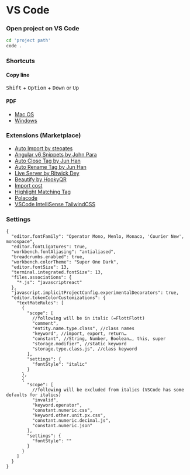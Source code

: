 # VS Code

### Open project on VS Code
```bash
cd 'project path'
code .
```

### Shortcuts

#### Copy line
<kbd>Shift</kbd> + <kbd>Option</kbd> + <kbd>Down</kbd> or <kbd>Up</kbd>

#### PDF
- [Mac OS](https://code.visualstudio.com/shortcuts/keyboard-shortcuts-macos.pdf)
- [Windows](https://code.visualstudio.com/shortcuts/keyboard-shortcuts-windows.pdf)


### Extensions (Marketplace)
- [Auto Import by steoates](https://marketplace.visualstudio.com/items?itemName=steoates.autoimport)
- [Angular v6 Snippets by John Para](https://marketplace.visualstudio.com/items?itemName=johnpapa.Angular2)
- [Auto Close Tag by Jun Han](https://marketplace.visualstudio.com/items?itemName=formulahendry.auto-close-tag)
- [Auto Rename Tag by Jun Han](https://marketplace.visualstudio.com/items?itemName=formulahendry.auto-rename-tag)
- [Live Server by Ritwick Dey](https://marketplace.visualstudio.com/items?itemName=ritwickdey.LiveServer)
- [Beautify by HookyQR](https://marketplace.visualstudio.com/items?itemName=HookyQR.beautify)
- [Import cost](https://marketplace.visualstudio.com/items?itemName=wix.vscode-import-cost)
- [Highlight Matching Tag](https://marketplace.visualstudio.com/items?itemName=vincaslt.highlight-matching-tag)
- [Polacode](https://marketplace.visualstudio.com/items?itemName=pnp.polacode)
- [VSCode IntelliSense TailwindCSS](https://marketplace.visualstudio.com/items?itemName=bradlc.vscode-tailwindcss)

### Settings
```
{
  "editor.fontFamily": "Operator Mono, Menlo, Monaco, 'Courier New', monospace",
  "editor.fontLigatures": true,
  "workbench.fontAliasing": "antialiased",
  "breadcrumbs.enabled": true,
  "workbench.colorTheme": "Super One Dark",
  "editor.fontSize": 13,
  "terminal.integrated.fontSize": 13,
  "files.associations": {
    "*.js": "javascriptreact"
  },
  "javascript.implicitProjectConfig.experimentalDecorators": true,
  "editor.tokenColorCustomizations": {
    "textMateRules": [
      {
        "scope": [
          //following will be in italic (=FlottFlott)
          "comment",
          "entity.name.type.class", //class names
          "keyword", //import, export, return…
          "constant", //String, Number, Boolean…, this, super
          "storage.modifier", //static keyword
          "storage.type.class.js", //class keyword
        ],
        "settings": {
          "fontStyle": "italic"
        }
      },
      {
        "scope": [
          //following will be excluded from italics (VSCode has some defaults for italics)
          "invalid",
          "keyword.operator",
          "constant.numeric.css",
          "keyword.other.unit.px.css",
          "constant.numeric.decimal.js",
          "constant.numeric.json"
        ],
        "settings": {
          "fontStyle": ""
        }
      }
    ]
  }
}
```
